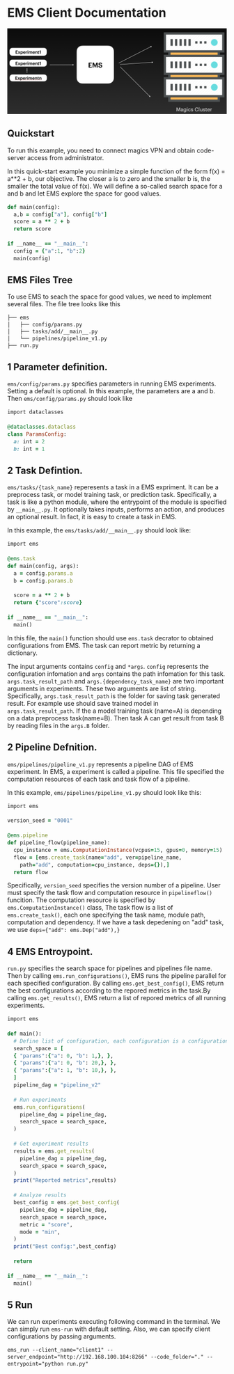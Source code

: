 # EMS Client Documentation
![](./docs/overview.png)


## Quickstart

To run this example, you need to connect magics VPN and obtain code-server access from administrator. 

In this quick-start example you minimize a simple function of the form f(x) = a**2 + b, our objective. The closer a is to zero and the smaller b is, the smaller the total value of f(x). We will define a so-called search space for a and b and let EMS explore the space for good values.

```ruby
def main(config):
  a,b = config["a"], config["b"]
  score = a ** 2 + b 
  return score

if __name__ == "__main__":
  config = {"a":1, "b":2}
  main(config)
```

## EMS Files Tree

To use EMS to seach the space for good values, we need to implement several files. The file tree looks like this

```
├── ems
│   ├── config/params.py
│   ├── tasks/add/__main__.py
│   └── pipelines/pipeline_v1.py
├── run.py
```

## 1 Parameter definition.

`ems/config/params.py` specifies parameters in running EMS experiments. Setting a default is optional. In this example, the parameters are a and b. Then `ems/config/params.py` should look like

```ruby
import dataclasses

@dataclasses.dataclass
class ParamsConfig:
  a: int = 2
  b: int = 1
```


## 2 Task Defintion.

`ems/tasks/{task_name}` reperesents a task in a EMS expriment. It can be a preprocess task, or model training task, or prediction task. Specifically, a task is like a python module, where the entrypoint of the module is specified by `__main__.py`. It optionally takes inputs, performs an action, and produces an optional result. In fact, it is easy to create a task in EMS. 

In this example, the `ems/tasks/add/__main__.py` should look like:

```ruby
import ems

@ems.task
def main(config, args):
  a = config.params.a
  b = config.params.b

  score = a ** 2 + b
  return {"score":score}

if __name__ == "__main__":
  main()
```

In this file, the `main()` function should use `ems.task` decrator to obtained configurations from EMS. The task can report metric by returning a dictionary. 

The input arguments contains `config` and `*args`. `config` represents the configuration infomation and `args` contains the path infomation for this task. `args.task_result_path` and `args.{dependency_task_name}` are two important arguments in experiments. These two arguments are list of string. Specifically,  `args.task_result_path` is the folder for saving task generated result. For example use should save trained model in `args.task_result_path`. If the a model training task (name=A) is depending on a data preprocess task(name=B). Then task A can get result from task B by reading files in the `args.B` folder.

## 2 Pipeline Defnition.

`ems/pipelines/pipeline_v1.py` represents a pipeline DAG of EMS experiment. In EMS, a experiment is called a pipeline. This file specified the computation resources of each task and task flow of a pipeline.

In this example, `ems/pipelines/pipeline_v1.py` should look like this:

```ruby
import ems

version_seed = "0001"

@ems.pipeline
def pipeline_flow(pipeline_name):
  cpu_instance = ems.ComputationInstance(vcpus=15, gpus=0, memory=15)
  flow = [ems.create_task(name="add", ver=pipeline_name, 
    path="add", computation=cpu_instance, deps={}),]
  return flow
```

Specifically, `version_seed` specifies the version number of a pipeline. User must specify the task flow and computation resource in `pipelineflow()` funcition. The computation resource is specified by `ems.ComputationInstance()` class, The task flow is a list of `ems.create_task()`, each one specifying the task name, module path, computation and dependency. If we have a task depedening on "add" task, we use `deps={"add": ems.Dep("add"),}`


## 4 EMS Entroypoint.

`run.py` specifies the search space for pipelines and pipelines file name.  Then by calling `ems.run_configurations()`, EMS runs the pipeline parallel for each specified configuration. By calling `ems.get_best_config()`, EMS return the best configurations according to the repored metrics in the task.By calling `ems.get_results()`, EMS return a list of repored metrics of all running experiments.

```ruby
import ems

def main():
  # Define list of configuration, each configuration is a configuration files
  search_space = [ 
  { "params":{"a": 0, "b": 1,}, }, 
  { "params":{"a": 0, "b": 20,}, },
  { "params":{"a": 1, "b": 10,}, },
  ]
  pipeline_dag = "pipeline_v2"

  # Run experiments
  ems.run_configurations(
    pipeline_dag = pipeline_dag,
    search_space = search_space,
  )

  # Get experiment results
  results = ems.get_results(
    pipeline_dag = pipeline_dag,
    search_space = search_space,
  )
  print("Reported metrics",results)

  # Analyze results
  best_config = ems.get_best_config(
    pipeline_dag = pipeline_dag,
    search_space = search_space,
    metric = "score",
    mode = "min",
  )
  print("Best config:",best_config)

  return

if __name__ == "__main__":
  main()
```


## 5 Run 

We can run experiments executing following command in the terminal. We can simply run `ems-run` with default setting. Also, we can specify client configurations by passing arguments.

```
ems_run --client_name="client1" --server_endpoint="http://192.168.100.104:8266" --code_folder="." --entrypoint="python run.py"
```
